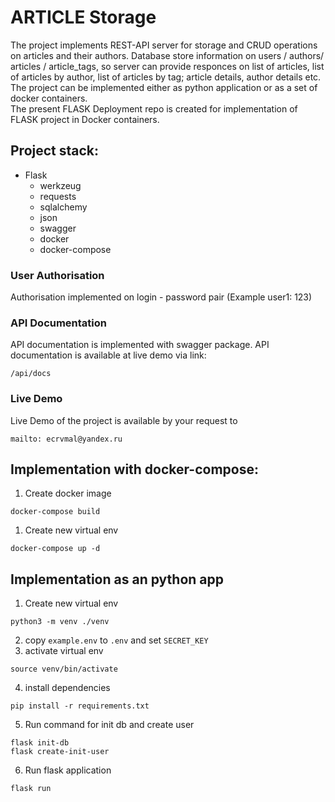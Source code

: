 # ARTICLE Storage
The project implements REST-API server for storage and CRUD operations on articles and their authors.
Database store information on users / authors/ articles / article_tags, so server can provide responces on
list of articles, list of articles by author, list of articles by tag; article details, author details etc.  
The project can be implemented either as python application or as a set of docker containers.  
The present FLASK Deployment repo is created for implementation of FLASK project in Docker containers.

## Project stack:
- Flask
  - werkzeug
  - requests
  - sqlalchemy
  - json
  - swagger
  - docker
  - docker-compose

### User Authorisation
Authorisation implemented on login - password pair (Example user1: 123)

### API Documentation
API documentation is implemented with swagger package.
API documentation is available at live demo via link: 
```shell
/api/docs
```

### Live Demo 
Live Demo of the project is available by your request to 
```shell
mailto: ecrvmal@yandex.ru 
```



## Implementation with docker-compose:
1. Create docker image
```shell
docker-compose build
```
1. Create new virtual env
```shell
docker-compose up -d
```

## Implementation  as an python app
1. Create new virtual env
```shell
python3 -m venv ./venv
```
2. copy `example.env` to `.env` and set `SECRET_KEY`
3. activate virtual env
```shell
source venv/bin/activate
```
4. install dependencies
```shell
pip install -r requirements.txt
```
5. Run command for init db and create user
```shell
flask init-db
flask create-init-user
```
6. Run flask application
```shell
flask run
```
